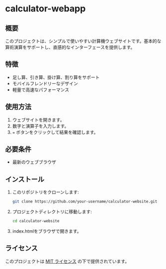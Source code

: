 # calculator-webapp

## 概要

このプロジェクトは、シンプルで使いやすい計算機ウェブサイトです。基本的な算術演算をサポートし、直感的なインターフェースを提供します。

## 特徴

- 足し算、引き算、掛け算、割り算をサポート
- モバイルフレンドリーなデザイン
- 軽量で高速なパフォーマンス

## 使用方法

1. ウェブサイトを開きます。
2. 数字と演算子を入力します。
3. `=` ボタンをクリックして結果を確認します。

## 必要条件

- 最新のウェブブラウザ

## インストール

1. このリポジトリをクローンします:
    ```bash
    git clone https://github.com/your-username/calculator-website.git
    ```
2. プロジェクトディレクトリに移動します:
    ```bash
    cd calculator-website
    ```
3. index.htmlをブラウザで開きます。

## ライセンス

このプロジェクトは [MIT ライセンス](LICENSE) の下で提供されています。